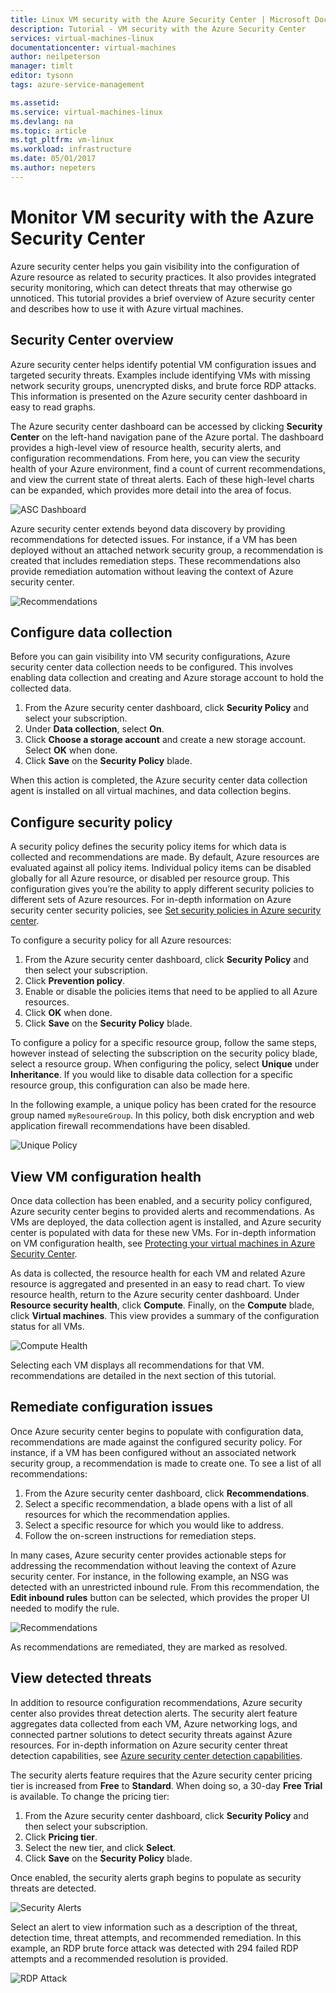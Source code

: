 ```yaml
---
title: Linux VM security with the Azure Security Center | Microsoft Docs
description: Tutorial - VM security with the Azure Security Center
services: virtual-machines-linux
documentationcenter: virtual-machines
author: neilpeterson
manager: timlt
editor: tysonn
tags: azure-service-management

ms.assetid: 
ms.service: virtual-machines-linux
ms.devlang: na
ms.topic: article
ms.tgt_pltfrm: vm-linux
ms.workload: infrastructure
ms.date: 05/01/2017
ms.author: nepeters
---
```

# Monitor VM security with the Azure Security Center

Azure security center helps you gain visibility into the configuration of Azure resource as related to security practices. It also provides integrated security monitoring, which can detect threats that may otherwise go unnoticed. This tutorial provides a brief overview of Azure security center and describes how to use it with Azure virtual machines.   

## Security Center overview

Azure security center helps identify potential VM configuration issues and targeted security threats. Examples include identifying VMs with missing network security groups, unencrypted disks, and brute force RDP attacks. This information is presented on the Azure security center dashboard in easy to read graphs.

The Azure security center dashboard can be accessed by clicking **Security Center** on the left-hand navigation pane of the Azure portal. The dashboard provides a high-level view of resource health, security alerts, and configuration recommendations. From here, you can view the security health of your Azure environment, find a count of current recommendations, and view the current state of threat alerts. Each of these high-level charts can be expanded, which provides more detail into the area of focus.

![ASC Dashboard](./media/tutorial-azure-security/asc-dash.png)

Azure security center extends beyond data discovery by providing recommendations for detected issues. For instance, if a VM has been deployed without an attached network security group, a recommendation is created that includes remediation steps. These recommendations also provide remediation automation without leaving the context of Azure security center.  

![Recommendations](./media/tutorial-azure-security/recommendations.png)

## Configure data collection

Before you can gain visibility into VM security configurations, Azure security center data collection needs to be configured. This involves enabling data collection and creating and Azure storage account to hold the collected data. 

1. From the Azure security center dashboard, click **Security Policy** and select your subscription. 
2. Under **Data collection**, select **On**.
3. Click **Choose a storage account** and create a new storage account. Select **OK** when done.
4. Click **Save** on the **Security Policy** blade. 

When this action is completed, the Azure security center data collection agent is installed on all virtual machines, and data collection begins. 

## Configure security policy

A security policy defines the security policy items for which data is collected and recommendations are made. By default, Azure resources are evaluated against all policy items. Individual policy items can be disabled globally for all Azure resource, or disabled per resource group. This configuration gives you’re the ability to apply different security policies to different sets of Azure resources. For in-depth information on Azure security center security policies, see [Set security policies in Azure security center](../../security-center/security-center-policies.md). 

To configure a security policy for all Azure resources:

1. From the Azure security center dashboard, click **Security Policy** and then select your subscription. 
2. Click **Prevention policy**.
3. Enable or disable the policies items that need to be applied to all Azure resources.
4. Click **OK** when done.
5. Click **Save** on the **Security Policy** blade. 

To configure a policy for a specific resource group, follow the same steps, however instead of selecting the subscription on the security policy blade, select a resource group. When configuring the policy, select **Unique** under **Inheritance**. If you would like to disable data collection for a specific resource group, this configuration can also be made here.

In the following example, a unique policy has been crated for the resource group named `myResoureGroup`. In this policy, both disk encryption and web application firewall recommendations have been disabled.

![Unique Policy](./media/tutorial-azure-security/unique-policy.png)

## View VM configuration health

Once data collection has been enabled, and a security policy configured, Azure security center begins to provided alerts and recommendations. As VMs are deployed, the data collection agent is installed, and Azure security center is populated with data for these new VMs. For in-depth information on VM configuration health, see [Protecting your virtual machines in Azure Security Center](../../security-center/security-center-virtual-machine-recommendations.md). 

As data is collected, the resource health for each VM and related Azure resource is aggregated and presented in an easy to read chart. To view resource health, return to the Azure security center dashboard. Under **Resource security health**, click **Compute**. Finally, on the **Compute** blade, click **Virtual machines**. This view provides a summary of the configuration status for all VMs.

![Compute Health](./media/tutorial-azure-security/compute-health.png)

Selecting each VM displays all recommendations for that VM. recommendations are detailed in the next section of this tutorial.

## Remediate configuration issues

Once Azure security center begins to populate with configuration data, recommendations are made against the configured security policy. For instance, if a VM has been configured without an associated network security group, a recommendation is made to create one. To see a list of all recommendations: 

1. From the Azure security center dashboard, click **Recommendations**.
3. Select a specific recommendation, a blade opens with a list of all resources for which the recommendation applies.
4. Select a specific resource for which you would like to address.
5. Follow the on-screen instructions for remediation steps. 

In many cases, Azure security center provides actionable steps for addressing the recommendation without leaving the context of Azure security center. For instance, in the following example, an NSG was detected with an unrestricted inbound rule. From this recommendation, the **Edit inbound rules** button can be selected, which provides the proper UI needed to modify the rule. 

![Recommendations](./media/tutorial-azure-security/remediation.png)

As recommendations are remediated, they are marked as resolved. 

## View detected threats

In addition to resource configuration recommendations, Azure security center also provides threat detection alerts. The security alert feature aggregates data collected from each VM, Azure networking logs, and connected partner solutions to detect security threats against Azure resources. For in-depth information on Azure security center threat detection capabilities, see [Azure security center detection capabilities](../../security-center/security-center-detection-capabilities.md).

The security alerts feature requires that the Azure security center pricing tier is increased from **Free** to **Standard**. When doing so, a 30-day **Free Trial** is available. To change the pricing tier:  

1. From the Azure security center dashboard, click **Security Policy** and then select your subscription.
2. Click **Pricing tier**.
3. Select the new tier, and click **Select**.
5. Click **Save** on the **Security Policy** blade. 

Once enabled, the security alerts graph begins to populate as security threats are detected.

![Security Alerts](./media/tutorial-azure-security/security-alerts.png)

Select an alert to view information such as a description of the threat, detection time, threat attempts, and recommended remediation. In this example, an RDP brute force attack was detected with 294 failed RDP attempts and a recommended resolution is provided.

![RDP Attack](./media/tutorial-azure-security/rdp-attack.png)